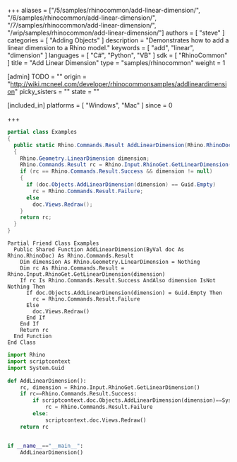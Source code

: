 +++
aliases = ["/5/samples/rhinocommon/add-linear-dimension/", "/6/samples/rhinocommon/add-linear-dimension/", "/7/samples/rhinocommon/add-linear-dimension/", "/wip/samples/rhinocommon/add-linear-dimension/"]
authors = [ "steve" ]
categories = [ "Adding Objects" ]
description = "Demonstrates how to add a linear dimension to a Rhino model."
keywords = [ "add", "linear", "dimension" ]
languages = [ "C#", "Python", "VB" ]
sdk = [ "RhinoCommon" ]
title = "Add Linear Dimension"
type = "samples/rhinocommon"
weight = 1

[admin]
TODO = ""
origin = "http://wiki.mcneel.com/developer/rhinocommonsamples/addlineardimension"
picky_sisters = ""
state = ""

[included_in]
platforms = [ "Windows", "Mac" ]
since = 0

+++

<div class="codetab-content" id="cs">

```cs
partial class Examples
{
  public static Rhino.Commands.Result AddLinearDimension(Rhino.RhinoDoc doc)
  {
    Rhino.Geometry.LinearDimension dimension;
    Rhino.Commands.Result rc = Rhino.Input.RhinoGet.GetLinearDimension(out dimension);
    if (rc == Rhino.Commands.Result.Success && dimension != null)
    {
      if (doc.Objects.AddLinearDimension(dimension) == Guid.Empty)
        rc = Rhino.Commands.Result.Failure;
      else
        doc.Views.Redraw();
    }
    return rc;
  }
}
```

</div>


<div class="codetab-content" id="vb">

```vbnet
Partial Friend Class Examples
  Public Shared Function AddLinearDimension(ByVal doc As Rhino.RhinoDoc) As Rhino.Commands.Result
	Dim dimension As Rhino.Geometry.LinearDimension = Nothing
	Dim rc As Rhino.Commands.Result = Rhino.Input.RhinoGet.GetLinearDimension(dimension)
	If rc Is Rhino.Commands.Result.Success AndAlso dimension IsNot Nothing Then
	  If doc.Objects.AddLinearDimension(dimension) = Guid.Empty Then
		rc = Rhino.Commands.Result.Failure
	  Else
		doc.Views.Redraw()
	  End If
	End If
	Return rc
  End Function
End Class
```

</div>


<div class="codetab-content" id="py">

```python
import Rhino
import scriptcontext
import System.Guid

def AddLinearDimension():
    rc, dimension = Rhino.Input.RhinoGet.GetLinearDimension()
    if rc==Rhino.Commands.Result.Success:
        if scriptcontext.doc.Objects.AddLinearDimension(dimension)==System.Guid.Empty:
            rc = Rhino.Commands.Result.Failure
        else:
            scriptcontext.doc.Views.Redraw()
    return rc


if __name__=="__main__":
    AddLinearDimension()
```

</div>
